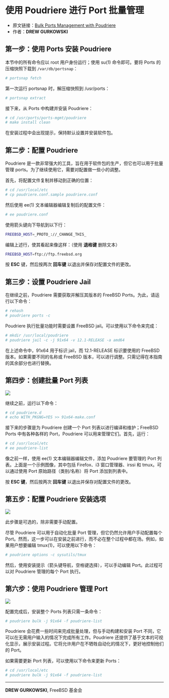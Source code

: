 # 使用 Poudriere 进行 Port 批量管理

- 原文链接：[Bulk Ports Management with Poudriere](https://freebsdfoundation.org/wp-content/uploads/2020/07/FreeBSD-Guides-Bulk-Ports-Management-with-Poudriere.pdf)
- 作者：**DREW GURKOWSKI**

## 第一步：使用 Ports 安装 Poudriere

本节中的所有命令应以 root 用户身份运行；使用 su(1) 命令即可。要将 Ports 的压缩快照下载到 `/var/db/portsnap`：

```sh
# portsnap fetch
```

第一次运行 portsnap 时，解压缩快照到 /usr/ports：

```sh
# portsnap extract
```

接下来，从 Ports 中构建并安装 Poudriere：

```sh
# cd /usr/ports/ports-mgmt/poudriere
# make install clean
```

在安装过程中会出现提示，保持默认设置并安装软件包。

## 第二步：配置 Poudriere

Poudriere 是一款非常强大的工具，旨在用于软件包的生产，但它也可以用于批量管理 ports。为了继续使用它，需要对配置做一些小的调整。

首先，将配置文件复制并移动到正确的位置：

```sh
# cd /usr/local/etc
# cp poudriere.conf.sample poudriere.conf
```

然后使用 ee(1) 文本编辑器编辑复制后的配置文件：

```sh
# ee poudriere.conf
```

使用箭头键向下导航到以下行：

```sh
FREEBSD_HOST=_PROTO_://_CHANGE_THIS_
```

编辑上述行，使其看起来像这样：（使用 **退格键** 删除文本）

```sh
FREEBSD_HOST=ftp://ftp.freebsd.org
```

按 **ESC** 键，然后按两次 **回车键** 以退出并保存对配置文件的更改。

## 第三步：设置 Poudriere Jail

在继续之前，Poudriere 需要获取并解压其版本的 FreeBSD Ports。为此，请运行以下命令：

```sh
# rehash
# poudriere ports -c
```

Poudriere 执行批量功能时需要设置 FreeBSD jail。可以使用以下命令来完成：

```sh
# mkdir /usr/local/poudriere
# poudriere jail -c -j 91x64 -v 12.1-RELEASE -a amd64
```

在上述命令中，91x64 用于标识 jail，而 12.1-RELEASE 标识要使用的 FreeBSD 版本。如果需要不同的名称或 FreeBSD 版本，可以进行调整。只需记得在本指南的其余部分也进行替换。

## 第四步：创建批量 Port 列表

![](https://github.com/user-attachments/assets/9f685d00-607f-407b-b3ec-5471d735ba0b)

继续之前，运行以下命令：

```sh
# cd poudriere.d
# echo WITH_PKGNG=YES >> 91x64-make.conf
```

接下来的步骤是为 Poudriere 创建一个 Port 列表以进行编译和维护；FreeBSD Ports 中有各种各样的 Port，Poudriere 可以用来管理它们。首先，运行：

```sh
# cd /usr/local/etc
# ee poudriere-list
```

像之前一样，使用 ee(1) 文本编辑器编辑文件，添加 Poudriere 要管理的 Port 列表。上面是一个示例图像，其中包括 Firefox、i3 窗口管理器、irssi 和 tmux。可以通过使用 Port 原始路径（类别/名称）将 Port 添加到列表中。

按 **ESC 键**，然后按两次 **回车键** 以退出并保存对配置文件的更改。

## 第五步：配置 Poudriere 安装选项




![](https://github.com/user-attachments/assets/a9c24659-321e-4a9d-836e-06e9c0c46c49)


此步骤是可选的，除非需要手动配置。

尽管 Poudriere 可以用于自动化批量 Port 管理，但它仍然允许用户手动配置每个 Port。然而，这一步可以在安装之前进行，而不必在整个过程中都在场。例如，如果用户想要编辑 tmux(1)，可以使用以下命令：

```sh
# poudriere options -c sysutils/tmux
```

然后，使用安装提示（箭头键导航，空格键选择），可以手动编辑 Port。此过程可以对 Poudriere 管理的每个 Port 执行。

## 第六步：使用 Poudriere 管理 Port 

![](https://github.com/user-attachments/assets/2b628cac-88f3-4019-9d9b-53a411bf6767)


配置完成后，安装整个 Ports 列表只需一条命令：

```sh
# poudriere bulk -j 91x64 -f poudriere-list
```

Poudriere 会花费一些时间来完成批量处理，但与手动构建和安装 Port 不同，它可以在无需用户输入的情况下完成所有工作。Poudriere 还提供了基于文本的可视化显示，展示安装过程。它将允许用户在不牺牲自动化的情况下，更好地控制他们的 Port。

如果需要更新 Port 列表，可以使用以下命令来更新 Ports：

```sh
# cd /usr/local/etc
# poudriere bulk -j 91x64 -f poudriere-list
```

---

**DREW GURKOWSKI**, FreeBSD 基金会
